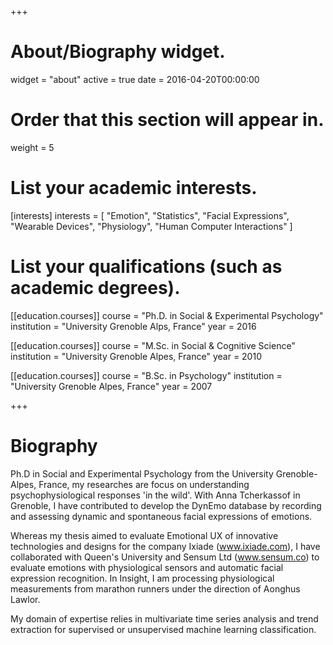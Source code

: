 +++
# About/Biography widget.
widget = "about"
active = true
date = 2016-04-20T00:00:00

# Order that this section will appear in.
weight = 5

# List your academic interests.
[interests]
interests = [
    "Emotion",
    "Statistics",
    "Facial Expressions",
    "Wearable Devices",
    "Physiology",
    "Human Computer Interactions"
  ]

# List your qualifications (such as academic degrees).
[[education.courses]]
  course = "Ph.D. in Social & Experimental Psychology"
  institution = "University Grenoble Alps, France"
  year = 2016

[[education.courses]]
  course = "M.Sc. in Social & Cognitive Science"
  institution = "University Grenoble Alpes, France"
  year = 2010

[[education.courses]]
  course = "B.Sc. in Psychology"
  institution = "University Grenoble Alpes, France"
  year = 2007
 
+++

# Biography

Ph.D in Social and Experimental Psychology from the University Grenoble-Alpes, France, my researches are focus on understanding psychophysiological responses 'in the wild'. With Anna Tcherkassof in Grenoble, I have contributed to develop the DynEmo database by recording and assessing dynamic and spontaneous facial expressions of emotions. 

Whereas my thesis aimed to evaluate Emotional UX of innovative technologies and designs for the company Ixiade (www.ixiade.com), I have collaborated with Queen's University and Sensum Ltd (www.sensum.co) to evaluate emotions with physiological sensors and automatic facial expression recognition. In Insight, I am processing physiological measurements from marathon runners under the direction of Aonghus Lawlor.

My domain of expertise relies in multivariate time series analysis and trend extraction for supervised or unsupervised machine learning classification. 

